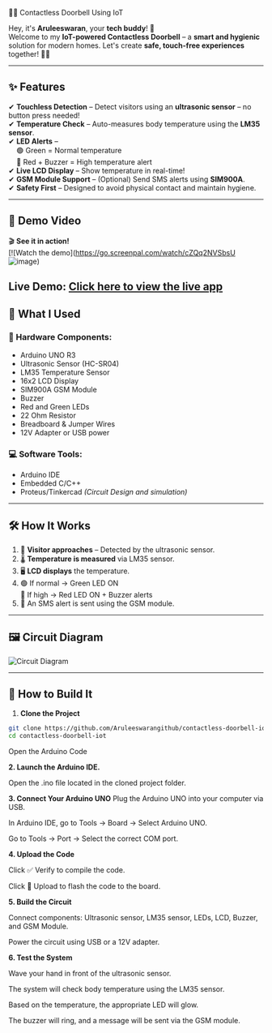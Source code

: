 🚪🔔 Contactless Doorbell Using IoT

Hey, it's **Aruleeswaran**, your **tech buddy**! 👋  
Welcome to my **IoT-powered Contactless Doorbell** – a **smart and hygienic** solution for modern homes. Let's create **safe, touch-free experiences** together! 🏡💡

---

## ✨ Features

✔ **Touchless Detection** – Detect visitors using an **ultrasonic sensor** – no button press needed!  
✔ **Temperature Check** – Auto-measures body temperature using the **LM35 sensor**.  
✔ **LED Alerts** –  
&nbsp;&nbsp;&nbsp;&nbsp;🟢 Green = Normal temperature  
&nbsp;&nbsp;&nbsp;&nbsp;🔴 Red + Buzzer = High temperature alert  
✔ **Live LCD Display** – Show temperature in real-time!  
✔ **GSM Module Support** – (Optional) Send SMS alerts using **SIM900A**.  
✔ **Safety First** – Designed to avoid physical contact and maintain hygiene.  

---

## 🎥 Demo Video

🎬 **See it in action!**  
[![Watch the demo](https://go.screenpal.com/watch/cZQq2NVSbsU ![image](https://github.com/user-attachments/assets/7da4560c-3f76-413d-94f5-972b06e3a810))  

**Live Demo:** [Click here to view the live app](https://go.screenpal.com/watch/cZQq2NVSbsU)
---

## 🧰 What I Used

### 🔌 Hardware Components:
- Arduino UNO R3  
- Ultrasonic Sensor (HC-SR04)  
- LM35 Temperature Sensor  
- 16x2 LCD Display  
- SIM900A GSM Module   
- Buzzer  
- Red and Green LEDs  
- 22 Ohm Resistor  
- Breadboard & Jumper Wires  
- 12V Adapter or USB power  

### 💻 Software Tools:
- Arduino IDE  
- Embedded C/C++  
- Proteus/Tinkercad *(Circuit Design and simulation)*  

---

## 🛠️ How It Works

1. 🚶 **Visitor approaches** – Detected by the ultrasonic sensor.  
2. 🌡️ **Temperature is measured** via LM35 sensor.  
3. 🖥️ **LCD displays** the temperature.  
4. 🟢 If normal → Green LED ON  
   🔴 If high → Red LED ON + Buzzer alerts  
5. 📲 An SMS alert is sent using the GSM module.

---

## 🖼️ Circuit Diagram


![Circuit Diagram](https://ik.imagekit.io/ina6eaq0k/circuit_diagram.png?updatedAt=1747311847201)


---

## 🚀 How to Build It

1. **Clone the Project**

```bash
git clone https://github.com/Aruleeswarangithub/contactless-doorbell-iot.git
cd contactless-doorbell-iot
```
Open the Arduino Code

**2. Launch the Arduino IDE.**

Open the .ino file located in the cloned project folder.

**3. Connect Your Arduino UNO**
Plug the Arduino UNO into your computer via USB.

In Arduino IDE, go to Tools → Board → Select Arduino UNO.

Go to Tools → Port → Select the correct COM port.

**4. Upload the Code**

Click ✅ Verify to compile the code.

Click 🔼 Upload to flash the code to the board.

**5. Build the Circuit**

Connect components: Ultrasonic sensor, LM35 sensor, LEDs, LCD, Buzzer, and GSM Module.

Power the circuit using USB or a 12V adapter.

**6. Test the System**

Wave your hand in front of the ultrasonic sensor.

The system will check body temperature using the LM35 sensor.

Based on the temperature, the appropriate LED will glow.

The buzzer will ring, and a message will be sent via the GSM module.



